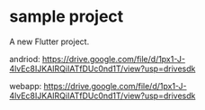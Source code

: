 # sample project

A new Flutter project.


andriod:
https://drive.google.com/file/d/1px1-J-4lvEc8IJKAIRQiIATfDUc0nd1T/view?usp=drivesdk

webapp:
https://drive.google.com/file/d/1px1-J-4lvEc8IJKAIRQiIATfDUc0nd1T/view?usp=drivesdk

